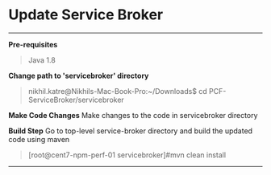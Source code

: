 Update Service Broker
===================
----------

**Pre-requisites**
> Java 1.8

**Change path to 'servicebroker' directory**
> nikhil.katre@Nikhils-Mac-Book-Pro:~/Downloads$ cd PCF-ServiceBroker/servicebroker

**Make Code Changes**
Make changes to the code in servicebroker directory

**Build Step**
Go to top-level service-broker directory and build the updated code using maven
> [root@cent7-npm-perf-01 servicebroker]#mvn clean install


----------
